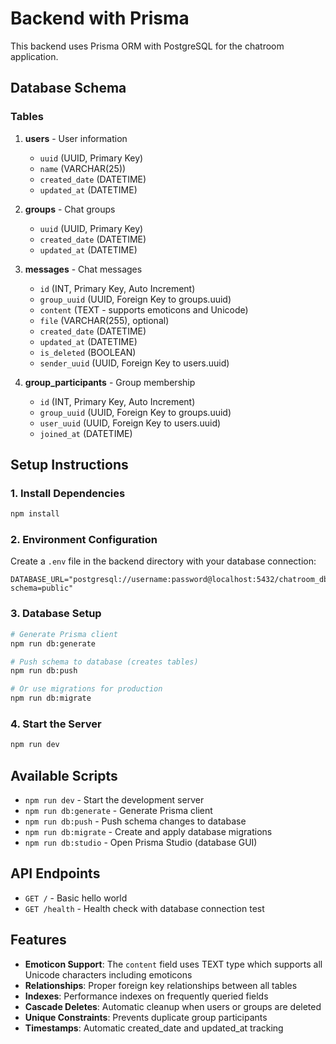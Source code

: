 # Backend with Prisma

This backend uses Prisma ORM with PostgreSQL for the chatroom application.

## Database Schema

### Tables

1. **users** - User information
   - `uuid` (UUID, Primary Key)
   - `name` (VARCHAR(25))
   - `created_date` (DATETIME)
   - `updated_at` (DATETIME)

2. **groups** - Chat groups
   - `uuid` (UUID, Primary Key)
   - `created_date` (DATETIME)
   - `updated_at` (DATETIME)

3. **messages** - Chat messages
   - `id` (INT, Primary Key, Auto Increment)
   - `group_uuid` (UUID, Foreign Key to groups.uuid)
   - `content` (TEXT - supports emoticons and Unicode)
   - `file` (VARCHAR(255), optional)
   - `created_date` (DATETIME)
   - `updated_at` (DATETIME)
   - `is_deleted` (BOOLEAN)
   - `sender_uuid` (UUID, Foreign Key to users.uuid)

4. **group_participants** - Group membership
   - `id` (INT, Primary Key, Auto Increment)
   - `group_uuid` (UUID, Foreign Key to groups.uuid)
   - `user_uuid` (UUID, Foreign Key to users.uuid)
   - `joined_at` (DATETIME)

## Setup Instructions

### 1. Install Dependencies
```bash
npm install
```

### 2. Environment Configuration
Create a `.env` file in the backend directory with your database connection:
```env
DATABASE_URL="postgresql://username:password@localhost:5432/chatroom_db?schema=public"
```

### 3. Database Setup
```bash
# Generate Prisma client
npm run db:generate

# Push schema to database (creates tables)
npm run db:push

# Or use migrations for production
npm run db:migrate
```

### 4. Start the Server
```bash
npm run dev
```

## Available Scripts

- `npm run dev` - Start the development server
- `npm run db:generate` - Generate Prisma client
- `npm run db:push` - Push schema changes to database
- `npm run db:migrate` - Create and apply database migrations
- `npm run db:studio` - Open Prisma Studio (database GUI)

## API Endpoints

- `GET /` - Basic hello world
- `GET /health` - Health check with database connection test

## Features

- **Emoticon Support**: The `content` field uses TEXT type which supports all Unicode characters including emoticons
- **Relationships**: Proper foreign key relationships between all tables
- **Indexes**: Performance indexes on frequently queried fields
- **Cascade Deletes**: Automatic cleanup when users or groups are deleted
- **Unique Constraints**: Prevents duplicate group participants
- **Timestamps**: Automatic created_date and updated_at tracking
